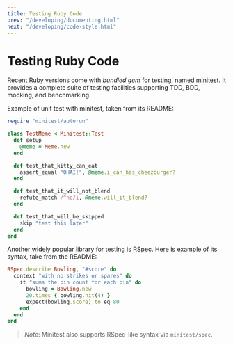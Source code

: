 ```yaml
---
title: Testing Ruby Code
prev: "/developing/documenting.html"
next: "/developing/code-style.html"
---
```


# Testing Ruby Code

Recent Ruby versions come with *bundled gem* for testing, named
[minitest](https://github.com/seattlerb/minitest). It provides a
complete suite of testing facilities supporting TDD, BDD, mocking, and
benchmarking.

Example of unit test with minitest, taken from its README:


```ruby
require "minitest/autorun"

class TestMeme < Minitest::Test
  def setup
    @meme = Meme.new
  end

  def test_that_kitty_can_eat
    assert_equal "OHAI!", @meme.i_can_has_cheezburger?
  end

  def test_that_it_will_not_blend
    refute_match /^no/i, @meme.will_it_blend?
  end

  def test_that_will_be_skipped
    skip "test this later"
  end
end
```

Another widely popular library for testing is
[RSpec](http://rspec.info/). Here is example of its syntax, take from
the README:


```ruby
RSpec.describe Bowling, "#score" do
  context "with no strikes or spares" do
    it "sums the pin count for each pin" do
      bowling = Bowling.new
      20.times { bowling.hit(4) }
      expect(bowling.score).to eq 80
    end
  end
end
```

> *Note*\: Minitest also supports RSpec-like syntax via `minitest/spec`.

